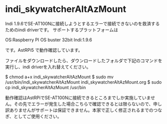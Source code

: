 # indi_skywatcherAltAzMount

Indi 1.9.6でSE-AT100Nに接続しようとするエラーで接続できないのを救済するためのindi driverです。
サポートするプラットフォームは

OS:Raspberry PI OS buster 32bit
Indi:1.9.6

です。AstRPi5 で動作確認しています。

ファイルをダウンロードしたら、ダウンロードしたフォルダで下記のコマンドを実行し、indi driverを入れ替えてください。

$ chmod a+x indi_skywatcherAltAzMount
$ sudo mv /usr/bin/indi_skywatcherAltAzMount indi_skywatcherAltAzMount.org
$ sudo cp indi_skywatcherAltAzMount /usr/bin

動作確認はAstRPiでSE-AT100Nに接続できるところまでしか実施していません。その先でエラーが発生した場合こちらで確認できるとは限らないので、申し訳ありませんがサポートは保証できません。本家で正しく修正されるまでのつなぎ、としてご使用ください。


